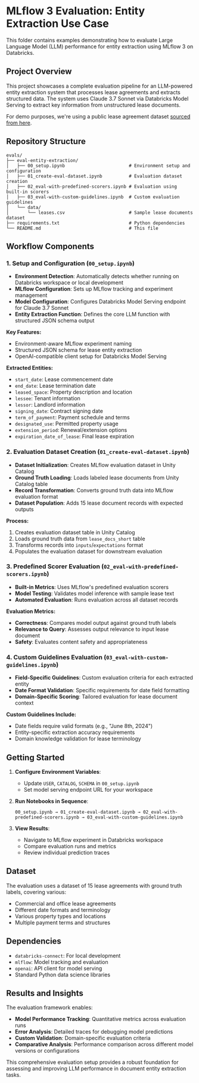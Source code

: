 # MLflow 3 Evaluation: Entity Extraction Use Case

This folder contains examples demonstrating how to evaluate Large Language Model (LLM) performance for entity extraction using MLflow 3 on Databricks.

## Project Overview

This project showcases a complete evaluation pipeline for an LLM-powered entity extraction system that processes lease agreements and extracts structured data. The system uses Claude 3.7 Sonnet via Databricks Model Serving to extract key information from unstructured lease documents.

For demo purposes, we're using a public lease agreement dataset [sourced from here](https://arxiv.org/abs/2010.10386).

## Repository Structure

```text
evals/
├── eval-entity-extraction/
│   ├── 00_setup.ipynb                        # Environment setup and configuration
│   ├── 01_create-eval-dataset.ipynb          # Evaluation dataset creation
│   ├── 02_eval-with-predefined-scorers.ipynb # Evaluation using built-in scorers
│   ├── 03_eval-with-custom-guidelines.ipynb  # Custom evaluation guidelines
│   └── data/
│       └── leases.csv                        # Sample lease documents dataset
├── requirements.txt                          # Python dependencies
└── README.md                                 # This file
```

## Workflow Components

### 1. Setup and Configuration (`00_setup.ipynb`)

- **Environment Detection**: Automatically detects whether running on Databricks workspace or local development
- **MLflow Configuration**: Sets up MLflow tracking and experiment management
- **Model Configuration**: Configures Databricks Model Serving endpoint for Claude 3.7 Sonnet
- **Entity Extraction Function**: Defines the core LLM function with structured JSON schema output

**Key Features:**

- Environment-aware MLflow experiment naming
- Structured JSON schema for lease entity extraction
- OpenAI-compatible client setup for Databricks Model Serving

**Extracted Entities:**

- `start_date`: Lease commencement date
- `end_date`: Lease termination date  
- `leased_space`: Property description and location
- `lessee`: Tenant information
- `lessor`: Landlord information
- `signing_date`: Contract signing date
- `term_of_payment`: Payment schedule and terms
- `designated_use`: Permitted property usage
- `extension_period`: Renewal/extension options
- `expiration_date_of_lease`: Final lease expiration

### 2. Evaluation Dataset Creation (`01_create-eval-dataset.ipynb`)

- **Dataset Initialization**: Creates MLflow evaluation dataset in Unity Catalog
- **Ground Truth Loading**: Loads labeled lease documents from Unity Catalog table
- **Record Transformation**: Converts ground truth data into MLflow evaluation format
- **Dataset Population**: Adds 15 lease document records with expected outputs

**Process:**

1. Creates evaluation dataset table in Unity Catalog
2. Loads ground truth data from `lease_docs_short` table
3. Transforms records into `inputs`/`expectations` format
4. Populates the evaluation dataset for downstream evaluation

### 3. Predefined Scorer Evaluation (`02_eval-with-predefined-scorers.ipynb`)

- **Built-in Metrics**: Uses MLflow's predefined evaluation scorers
- **Model Testing**: Validates model inference with sample lease text
- **Automated Evaluation**: Runs evaluation across all dataset records

**Evaluation Metrics:**

- **Correctness**: Compares model output against ground truth labels
- **Relevance to Query**: Assesses output relevance to input lease document
- **Safety**: Evaluates content safety and appropriateness

### 4. Custom Guidelines Evaluation (`03_eval-with-custom-guidelines.ipynb`)

- **Field-Specific Guidelines**: Custom evaluation criteria for each extracted entity
- **Date Format Validation**: Specific requirements for date field formatting
- **Domain-Specific Scoring**: Tailored evaluation for lease document context

**Custom Guidelines Include:**

- Date fields require valid formats (e.g., "June 8th, 2024")
- Entity-specific extraction accuracy requirements
- Domain knowledge validation for lease terminology

## Getting Started

1. **Configure Environment Variables**:
   - Update `USER`, `CATALOG`, `SCHEMA` in `00_setup.ipynb`
   - Set model serving endpoint URL for your workspace

2. **Run Notebooks in Sequence**:

   ```text
   00_setup.ipynb → 01_create-eval-dataset.ipynb → 02_eval-with-predefined-scorers.ipynb → 03_eval-with-custom-guidelines.ipynb
   ```

3. **View Results**:
   - Navigate to MLflow experiment in Databricks workspace
   - Compare evaluation runs and metrics
   - Review individual prediction traces

## Dataset

The evaluation uses a dataset of 15 lease agreements with ground truth labels, covering various:

- Commercial and office lease agreements
- Different date formats and terminology
- Various property types and locations
- Multiple payment terms and structures

## Dependencies

- `databricks-connect`: For local development
- `mlflow`: Model tracking and evaluation
- `openai`: API client for model serving
- Standard Python data science libraries

## Results and Insights

The evaluation framework enables:

- **Model Performance Tracking**: Quantitative metrics across evaluation runs
- **Error Analysis**: Detailed traces for debugging model predictions
- **Custom Validation**: Domain-specific evaluation criteria
- **Comparative Analysis**: Performance comparison across different model versions or configurations

This comprehensive evaluation setup provides a robust foundation for assessing and improving LLM performance in document entity extraction tasks.
